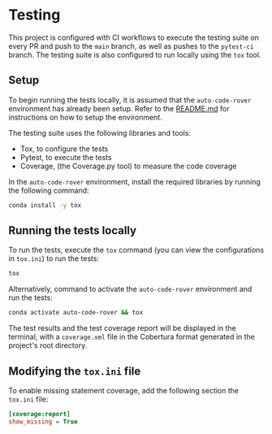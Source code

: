 # Testing

This project is configured with CI workflows to execute the testing suite on every PR and push to the `main` branch, as well as pushes to the `pytest-ci` branch. The testing suite is also configured to run locally using the `tox` tool.

## Setup

To begin running the tests locally, it is assumed that the `auto-code-rover` environment has already been setup. Refer to the [README.md](README.md) for instructions on how to setup the environment.

The testing suite uses the following libraries and tools:
- Tox, to configure the tests
- Pytest, to execute the tests
- Coverage, (the Coverage.py tool) to measure the code coverage

In the `auto-code-rover` environment, install the required libraries by running the following command:

```bash
conda install -y tox
```

## Running the tests locally

To run the tests, execute the `tox` command (you can view the configurations in `tox.ini`) to run the tests:

```bash
tox
```

Alternatively, command to activate the `auto-code-rover` environment and run the tests:

```bash
conda activate auto-code-rover && tox
```

The test results and the test coverage report will be displayed in the terminal, with a `coverage.xml` file in the Cobertura format generated in the project's root directory.

## Modifying the `tox.ini` file

To enable missing statement coverage, add the following section the `tox.ini` file:

```ini
[coverage:report]
show_missing = True
```
